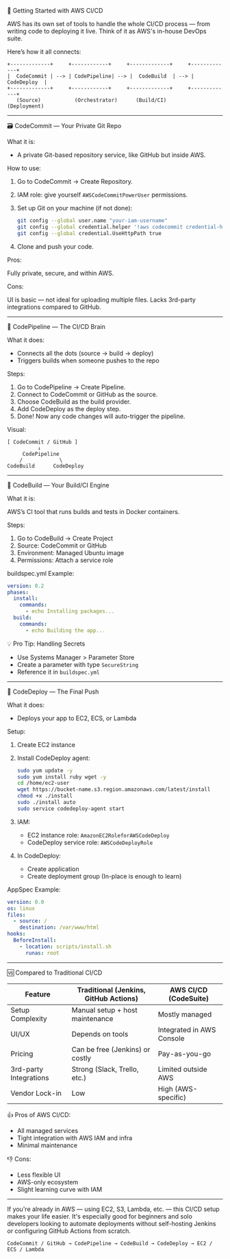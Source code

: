 🚀 Getting Started with AWS CI/CD 

AWS has its own set of tools to handle the whole CI/CD process — from writing code to deploying it live. Think of it as AWS's in-house DevOps suite.

Here’s how it all connects:

```
+-------------+     +------------+     +-------------+     +-------------+
|  CodeCommit | --> | CodePipeline| --> |  CodeBuild  | --> | CodeDeploy  |
+-------------+     +------------+     +-------------+     +-------------+
   (Source)           (Orchestrator)      (Build/CI)         (Deployment)
```

---

🗃️ CodeCommit — Your Private Git Repo

What it is:

* A private Git-based repository service, like GitHub but inside AWS.

How to use:

1. Go to CodeCommit → Create Repository.
2. IAM role: give yourself `AWSCodeCommitPowerUser` permissions.
3. Set up Git on your machine (if not done):

   ```bash
   git config --global user.name "your-iam-username"
   git config --global credential.helper '!aws codecommit credential-helper $@'
   git config --global credential.UseHttpPath true
   ```
4. Clone and push your code.

Pros:

 Fully private, secure, and within AWS.

Cons:

 UI is basic — not ideal for uploading multiple files.
 Lacks 3rd-party integrations compared to GitHub.

---

 🧩 CodePipeline — The CI/CD Brain

What it does:

* Connects all the dots (source → build → deploy)
* Triggers builds when someone pushes to the repo

Steps:

1. Go to CodePipeline → Create Pipeline.
2. Connect to CodeCommit or GitHub as the source.
3. Choose CodeBuild as the build provider.
4. Add CodeDeploy as the deploy step.
5. Done! Now any code changes will auto-trigger the pipeline.

Visual:

```
[ CodeCommit / GitHub ]
          ↓
     CodePipeline
    /            \
CodeBuild      CodeDeploy
```

---

 🔨 CodeBuild — Your Build/CI Engine

What it is:

 AWS’s CI tool that runs builds and tests in Docker containers.

Steps:

1. Go to CodeBuild → Create Project
2. Source: CodeCommit or GitHub
3. Environment: Managed Ubuntu image
4. Permissions: Attach a service role

buildspec.yml Example:

```yaml
version: 0.2
phases:
  install:
    commands:
      - echo Installing packages...
  build:
    commands:
      - echo Building the app...
```

💡 Pro Tip: Handling Secrets

* Use Systems Manager > Parameter Store
* Create a parameter with type `SecureString`
* Reference it in `buildspec.yml`

---

 🚀 CodeDeploy — The Final Push

What it does:

* Deploys your app to EC2, ECS, or Lambda

Setup:

1. Create EC2 instance
2. Install CodeDeploy agent:

   ```bash
   sudo yum update -y
   sudo yum install ruby wget -y
   cd /home/ec2-user
   wget https://bucket-name.s3.region.amazonaws.com/latest/install
   chmod +x ./install
   sudo ./install auto
   sudo service codedeploy-agent start
   ```
3. IAM:

   * EC2 instance role: `AmazonEC2RoleforAWSCodeDeploy`
   * CodeDeploy service role: `AWSCodeDeployRole`
4. In CodeDeploy:

   * Create application
   * Create deployment group (In-place is enough to learn)

AppSpec Example:

```yaml
version: 0.0
os: linux
files:
  - source: /
    destination: /var/www/html
hooks:
  BeforeInstall:
    - location: scripts/install.sh
      runas: root
```

---

 🆚 Compared to Traditional CI/CD

| Feature                | Traditional (Jenkins, GitHub Actions) | AWS CI/CD (CodeSuite)     |
| ---------------------- | ------------------------------------- | ------------------------- |
| Setup Complexity       | Manual setup + host maintenance       | Mostly managed            |
| UI/UX                  | Depends on tools                      | Integrated in AWS Console |
| Pricing                | Can be free (Jenkins) or costly       | Pay-as-you-go             |
| 3rd-party Integrations | Strong (Slack, Trello, etc.)          | Limited outside AWS       |
| Vendor Lock-in         | Low                                   | High (AWS-specific)       |

👍 Pros of AWS CI/CD:

* All managed services
* Tight integration with AWS IAM and infra
* Minimal maintenance

👎 Cons:

* Less flexible UI
* AWS-only ecosystem
* Slight learning curve with IAM

---

If you're already in AWS — using EC2, S3, Lambda, etc. — this CI/CD setup makes your life easier. It's especially good for beginners and solo developers looking to automate deployments without self-hosting Jenkins or configuring GitHub Actions from scratch.

```
CodeCommit / GitHub → CodePipeline → CodeBuild → CodeDeploy → EC2 / ECS / Lambda
```
